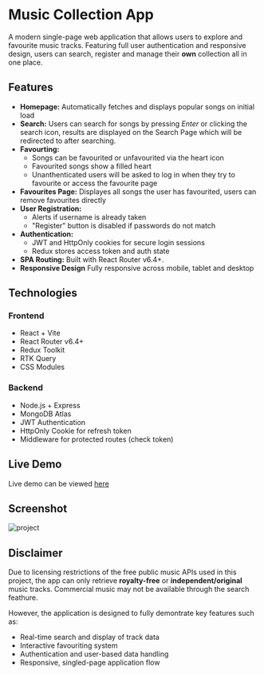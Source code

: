 # Music Collection App

A modern single-page web application that allows users to explore and favourite music tracks. Featuring full user authentication and responsive design, users can search, register and manage their **own** collection all in one place.

## Features

  - **Homepage:** Automatically fetches and displays popular songs on initial load
  - **Search:** Users can search for songs by pressing *Enter* or clicking the search icon, results are displayed on the Search Page which will be redirected to after searching.
  - **Favourting:**
      - Songs can be favourited or unfavourited via the heart icon
      - Favourited songs show a filled heart
      - Unanthenticated users will be asked to log in when they try to favourite or access the favourite page
  - **Favourites Page:** Displayes all songs the user has favourited, users can remove favourites directly
  - **User Registration:**
      - Alerts if username is already taken
      - "Register" button is disabled if passwords do not match
  - **Authentication:**
      - JWT and HttpOnly cookies for secure login sessions
      - Redux stores access token and auth state
  - **SPA Routing:** Built with React Router v6.4+.
  - **Responsive Design** Fully responsive across mobile, tablet and desktop

## Technologies

### Frontend

- React + Vite
- React Router v6.4+
- Redux Toolkit
- RTK Query
- CSS Modules

### Backend

- Node.js + Express
- MongoDB Atlas
- JWT Authentication
- HttpOnly Cookie for refresh token
- Middleware for protected routes (check token)
## Live Demo

Live demo can be viewed [here](https://jolly-belekoy-ae780b.netlify.app/)

## Screenshot

![project](https://github.com/user-attachments/assets/d07184c1-b4c8-45f1-8ddc-8b61a582491f)

## Disclaimer

Due to licensing restrictions of the free public music APIs used in this project, the app can only retrieve **royalty-free** or **independent/original** music tracks. Commercial music may not be available through the search feathure.

However, the application is designed to fully demontrate key features such as:

  - Real-time search and display of track data
  - Interactive favouriting system
  - Authentication and user-based data handling
  - Responsive, singled-page application flow

